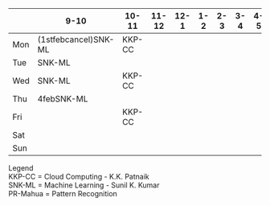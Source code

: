 
|   |9-10|10-11|11-12|12-1|1-2|2-3|3-4|4-5|5-6|6-7|
|---|---|---|---|---|---|---|---|---|---|---|
|Mon|(1stfebcancel)SNK-ML|KKP-CC|   |   |   |   |   |   |   |   |
|Tue|SNK-ML|   |    |   |   |   |   |   |   |   |
 |Wed|SNK-ML|KKP-CC|    |    |   |    |   |   |   |   |
|Thu|4febSNK-ML|   |   |   |   |    |    |   |   |   |
|Fri|   |KKP-CC|   |   |   |   |   |   |   |   |
|Sat|   |   |   |   |   |   |   |   |   |   |
|Sun|   |   |   |   |   |   |   |   |   |   |


Legend \
KKP-CC = Cloud Computing - K.K. Patnaik \
SNK-ML = Machine Learning - Sunil K. Kumar \
PR-Mahua = Pattern Recognition
 
